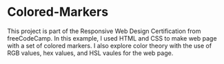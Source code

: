 # Colored-Markers
This project is part of the Responsive Web Design Certification from freeCodeCamp. In this example, I used HTML and CSS to make web page with a set of colored markers. 
I also explore color theory with the use of RGB values, hex values, and HSL vaules for the web page. 
